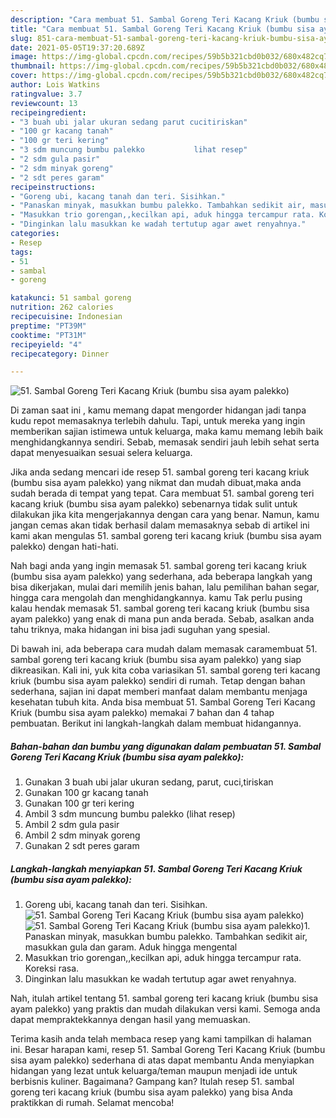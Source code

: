 ```yaml
---
description: "Cara membuat 51. Sambal Goreng Teri Kacang Kriuk (bumbu sisa ayam palekko) yang enak dan Mudah Dibuat"
title: "Cara membuat 51. Sambal Goreng Teri Kacang Kriuk (bumbu sisa ayam palekko) yang enak dan Mudah Dibuat"
slug: 851-cara-membuat-51-sambal-goreng-teri-kacang-kriuk-bumbu-sisa-ayam-palekko-yang-enak-dan-mudah-dibuat
date: 2021-05-05T19:37:20.689Z
image: https://img-global.cpcdn.com/recipes/59b5b321cbd0b032/680x482cq70/51-sambal-goreng-teri-kacang-kriuk-bumbu-sisa-ayam-palekko-foto-resep-utama.jpg
thumbnail: https://img-global.cpcdn.com/recipes/59b5b321cbd0b032/680x482cq70/51-sambal-goreng-teri-kacang-kriuk-bumbu-sisa-ayam-palekko-foto-resep-utama.jpg
cover: https://img-global.cpcdn.com/recipes/59b5b321cbd0b032/680x482cq70/51-sambal-goreng-teri-kacang-kriuk-bumbu-sisa-ayam-palekko-foto-resep-utama.jpg
author: Lois Watkins
ratingvalue: 3.7
reviewcount: 13
recipeingredient:
- "3 buah ubi jalar ukuran sedang parut cucitiriskan"
- "100 gr kacang tanah"
- "100 gr teri kering"
- "3 sdm muncung bumbu palekko           lihat resep"
- "2 sdm gula pasir"
- "2 sdm minyak goreng"
- "2 sdt peres garam"
recipeinstructions:
- "Goreng ubi, kacang tanah dan teri. Sisihkan."
- "Panaskan minyak, masukkan bumbu palekko. Tambahkan sedikit air, masukkan gula dan garam. Aduk hingga mengental"
- "Masukkan trio gorengan,,kecilkan api, aduk hingga tercampur rata. Koreksi rasa."
- "Dinginkan lalu masukkan ke wadah tertutup agar awet renyahnya."
categories:
- Resep
tags:
- 51
- sambal
- goreng

katakunci: 51 sambal goreng 
nutrition: 262 calories
recipecuisine: Indonesian
preptime: "PT39M"
cooktime: "PT31M"
recipeyield: "4"
recipecategory: Dinner

---
```



![51. Sambal Goreng Teri Kacang Kriuk (bumbu sisa ayam palekko)](https://img-global.cpcdn.com/recipes/59b5b321cbd0b032/680x482cq70/51-sambal-goreng-teri-kacang-kriuk-bumbu-sisa-ayam-palekko-foto-resep-utama.jpg)

Di zaman  saat ini , kamu memang dapat mengorder hidangan jadi tanpa kudu repot memasaknya terlebih dahulu. Tapi, untuk mereka yang ingin memberikan sajian istimewa untuk keluarga, maka kamu memang lebih baik menghidangkannya sendiri. Sebab, memasak sendiri jauh lebih sehat serta dapat menyesuaikan sesuai selera keluarga.

Jika anda sedang mencari ide resep 51. sambal goreng teri kacang kriuk (bumbu sisa ayam palekko) yang nikmat dan mudah dibuat,maka anda sudah berada di tempat yang tepat. Cara membuat 51. sambal goreng teri kacang kriuk (bumbu sisa ayam palekko)  sebenarnya tidak sulit untuk dilakukan jika kita mengerjakannya dengan cara yang benar. Namun, kamu jangan cemas akan tidak berhasil dalam memasaknya 
sebab di artikel ini kami akan mengulas 51. sambal goreng teri kacang kriuk (bumbu sisa ayam palekko) dengan hati-hati.  



Nah bagi anda yang ingin memasak 51. sambal goreng teri kacang kriuk (bumbu sisa ayam palekko) yang sederhana, ada beberapa langkah yang bisa dikerjakan, mulai dari memilih jenis bahan, lalu pemilihan bahan segar, hingga cara mengolah dan menghidangkannya. kamu Tak perlu pusing kalau hendak memasak 51. sambal goreng teri kacang kriuk (bumbu sisa ayam palekko) yang enak di mana pun anda berada. Sebab, asalkan anda  tahu triknya, maka hidangan ini bisa jadi suguhan yang spesial.

Di bawah ini, ada beberapa cara mudah dalam memasak caramembuat 51. sambal goreng teri kacang kriuk (bumbu sisa ayam palekko) yang siap dikreasikan. Kali ini, yuk kita coba variasikan 51. sambal goreng teri kacang kriuk (bumbu sisa ayam palekko) sendiri di rumah. Tetap dengan bahan sederhana, sajian ini dapat memberi manfaat dalam membantu menjaga kesehatan tubuh kita. Anda bisa membuat 51. Sambal Goreng Teri Kacang Kriuk (bumbu sisa ayam palekko) memakai 7 bahan dan 4 tahap pembuatan. Berikut ini langkah-langkah dalam membuat hidangannya.

<!--inarticleads1-->

##### Bahan-bahan dan bumbu yang digunakan dalam pembuatan 51. Sambal Goreng Teri Kacang Kriuk (bumbu sisa ayam palekko):

1. Gunakan 3 buah ubi jalar ukuran sedang, parut, cuci,tiriskan
1. Gunakan 100 gr kacang tanah
1. Gunakan 100 gr teri kering
1. Ambil 3 sdm muncung bumbu palekko           (lihat resep)
1. Ambil 2 sdm gula pasir
1. Ambil 2 sdm minyak goreng
1. Gunakan 2 sdt peres garam




<!--inarticleads2-->

##### Langkah-langkah menyiapkan 51. Sambal Goreng Teri Kacang Kriuk (bumbu sisa ayam palekko):

1. Goreng ubi, kacang tanah dan teri. Sisihkan.
<img src="https://img-global.cpcdn.com/steps/cf5edbbc2d7281c3/160x128cq70/51-sambal-goreng-teri-kacang-kriuk-bumbu-sisa-ayam-palekko-langkah-memasak-1-foto.jpg" alt="51. Sambal Goreng Teri Kacang Kriuk (bumbu sisa ayam palekko)"><img src="https://img-global.cpcdn.com/steps/4e068075f49c5476/160x128cq70/51-sambal-goreng-teri-kacang-kriuk-bumbu-sisa-ayam-palekko-langkah-memasak-1-foto.jpg" alt="51. Sambal Goreng Teri Kacang Kriuk (bumbu sisa ayam palekko)">1. Panaskan minyak, masukkan bumbu palekko. Tambahkan sedikit air, masukkan gula dan garam. Aduk hingga mengental
1. Masukkan trio gorengan,,kecilkan api, aduk hingga tercampur rata. Koreksi rasa.
1. Dinginkan lalu masukkan ke wadah tertutup agar awet renyahnya.




Nah, itulah artikel tentang  51. sambal goreng teri kacang kriuk (bumbu sisa ayam palekko)  yang praktis dan mudah dilakukan versi kami. Semoga anda dapat mempraktekkannya dengan hasil yang memuaskan. 

Terima kasih anda telah membaca resep yang kami tampilkan di halaman ini. Besar harapan kami, resep  51. Sambal Goreng Teri Kacang Kriuk (bumbu sisa ayam palekko) sederhana di atas dapat membantu Anda menyiapkan hidangan yang lezat untuk keluarga/teman maupun menjadi ide untuk berbisnis kuliner. Bagaimana? Gampang kan? Itulah resep 51. sambal goreng teri kacang kriuk (bumbu sisa ayam palekko) yang bisa Anda praktikkan di rumah. Selamat mencoba!

